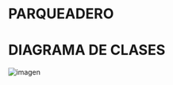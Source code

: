 # PARQUEADERO

# DIAGRAMA DE CLASES 
![imagen](https://github.com/user-attachments/assets/eb5ce45e-3daa-4227-940d-2d7749a39ec1)


